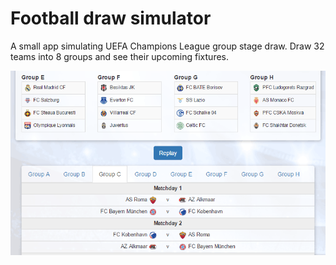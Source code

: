 # Football draw simulator
A small app simulating UEFA Champions League group stage draw.
Draw 32 teams into 8 groups and see their upcoming fixtures.

![Alt text](./app/img/img.png?raw=true "Champions League Draw Simulator")
